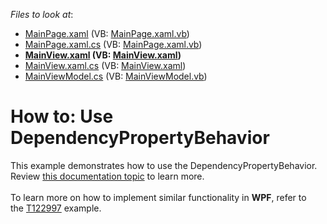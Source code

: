 <!-- default file list -->
*Files to look at*:

* [MainPage.xaml](./CS/MainPage.xaml) (VB: [MainPage.xaml.vb](./VB/MainPage.xaml.vb))
* [MainPage.xaml.cs](./CS/MainPage.xaml.cs) (VB: [MainPage.xaml.vb](./VB/MainPage.xaml.vb))
* **[MainView.xaml](./CS/View/MainView.xaml) (VB: [MainView.xaml](./VB/View/MainView.xaml))**
* [MainView.xaml.cs](./CS/View/MainView.xaml.cs) (VB: [MainView.xaml](./VB/View/MainView.xaml))
* [MainViewModel.cs](./CS/ViewModel/MainViewModel.cs) (VB: [MainViewModel.vb](./VB/ViewModel/MainViewModel.vb))
<!-- default file list end -->
# How to: Use DependencyPropertyBehavior


This example demonstrates how to use the DependencyPropertyBehavior.<br />Review <a href="https://documentation.devexpress.com/#WPF/CustomDocument17373">this documentation topic</a> to learn more.<br /><br />To learn more on how to implement similar functionality in <strong>WPF</strong>, refer to the <a href="https://www.devexpress.com/Support/Center/p/T122997">T122997</a> example.

<br/>


